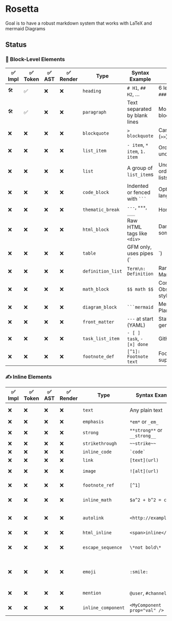 # Rosetta
Goal is to have a robust markdown system that works with LaTeX and mermaid Diagrams

## Status

### 🧱 Block-Level Elements
| ✅ Impl | ✅ Token | ✅ AST | ✅ Render | Type              | Syntax Example                  | Notes                             |                |
| ------ | ------ | ----- | -------- | ----------------- | ------------------------------- | --------------------------------- | -------------- |
| 🛠️      | ✅      | ❌     | ❌        | `heading`         | `# H1`, `## H2`, …              | 6 levels (`#` to `######`)        |                |
| 🛠️      | ✅      | ❌     | ❌        | `paragraph`       | Text separated by blank lines   | Most common block                 |                |
| ❌      | ❌      | ❌     | ❌        | `blockquote`      | `> blockquote`                  | Can be nested (`>>`)              |                |
| ❌      | ❌      | ❌     | ❌        | `list_item`       | `- item`, `* item`, `1. item`   | Ordered & unordered               |                |
| ❌      | ❌      | ❌     | ❌        | `list`            | A group of `list_item`s         | Unordered, ordered, or task lists |                |
| ❌      | ❌      | ❌     | ❌        | `code_block`      | Indented or fenced with ` ``` ` | Optional language tag             |                |
| ❌      | ❌      | ❌     | ❌        | `thematic_break`  | `---`, `***`, `___`             | Horizontal rule                   |                |
| ❌      | ❌      | ❌     | ❌        | `html_block`      | Raw HTML tags like `<div>`      | Dangerous in some renderers       |                |
| ❌      | ❌      | ❌     | ❌        | `table`           | GFM only, uses pipes (\`        | \`)                               | Rows and cells |
| ❌      | ❌      | ❌     | ❌        | `definition_list` | `Term\n: Definition`            | Rare, in Markdown Extra           |                |
| ❌      | ❌      | ❌     | ❌        | `math_block`      | `$$ math $$`                    | Common in Obsidian/LaTeX-style    |                |
| ❌      | ❌      | ❌     | ❌        | `diagram_block`   | ` ```mermaid `                  | Mermaid, PlantUML, etc.           |                |
| ❌      | ❌      | ❌     | ❌        | `front_matter`    | `---` at start (YAML)           | Static site generators            |                |
| ❌      | ❌      | ❌     | ❌        | `task_list_item`  | `- [ ] task`, `- [x] done`      | GitHub flavored                   |                |
| ❌      | ❌      | ❌     | ❌        | `footnote_def`    | `[^1]: Footnote text`           | Footnotes support                 |                |


### ✍️ Inline Elements
| ✅ Impl | ✅ Token | ✅ AST | ✅ Render | Type               | Syntax Example               | Notes                          |
| ------ | ------ | ----- | -------- | ------------------ | ---------------------------- | ------------------------------ |
| ❌      | ❌      | ❌     | ❌        | `text`             | Any plain text               | Base content node              |
| ❌      | ❌      | ❌     | ❌        | `emphasis`         | `*em*` or `_em_`             | Italic                         |
| ❌      | ❌      | ❌     | ❌        | `strong`           | `**strong**` or `__strong__` | Bold                           |
| ❌      | ❌      | ❌     | ❌        | `strikethrough`    | `~~strike~~`                 | GFM                            |
| ❌      | ❌      | ❌     | ❌        | `inline_code`      | `` `code` ``                 | One-liner                      |
| ❌      | ❌      | ❌     | ❌        | `link`             | `[text](url)`                | Optional title                 |
| ❌      | ❌      | ❌     | ❌        | `image`            | `![alt](url)`                | Like link with `!`             |
| ❌      | ❌      | ❌     | ❌        | `footnote_ref`     | `[^1]`                       | Refers to footnote             |
| ❌      | ❌      | ❌     | ❌        | `inline_math`      | `$a^2 + b^2 = c^2$`          | KaTeX/LaTeX style              |
| ❌      | ❌      | ❌     | ❌        | `autolink`         | `<http://example.com>`       | Auto-wrapped links             |
| ❌      | ❌      | ❌     | ❌        | `html_inline`      | `<span>inline</span>`        | Raw HTML                       |
| ❌      | ❌      | ❌     | ❌        | `escape_sequence`  | `\*not bold\*`               | Escapes special characters     |
| ❌      | ❌      | ❌     | ❌        | `emoji`            | `:smile:`                    | GitHub / custom parser feature |
| ❌      | ❌      | ❌     | ❌        | `mention`          | `@user`, `#channel`          | Slack-style extensions         |
| ❌      | ❌      | ❌     | ❌        | `inline_component` | `<MyComponent prop="val" />` | JSX-like in MDX                |

